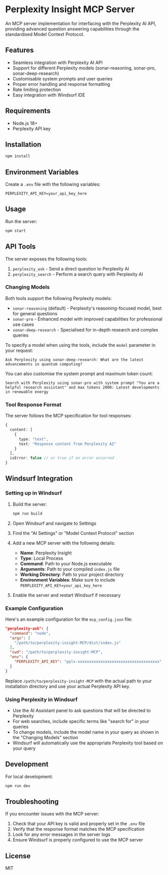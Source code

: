 # Perplexity Insight MCP Server

An MCP server implementation for interfacing with the Perplexity AI API, providing advanced question answering capabilities through the standardised Model Context Protocol.

## Features

- Seamless integration with Perplexity AI API
- Support for different Perplexity models (sonar-reasoning, sonar-pro, sonar-deep-research)
- Customisable system prompts and user queries
- Proper error handling and response formatting
- Rate limiting protection
- Easy integration with Windsurf IDE

## Requirements

- Node.js 18+
- Perplexity API key

## Installation

```bash
npm install
```

## Environment Variables

Create a `.env` file with the following variables:

```
PERPLEXITY_API_KEY=your_api_key_here
```

## Usage

Run the server:

```bash
npm start
```

## API Tools

The server exposes the following tools:

1. `perplexity_ask` - Send a direct question to Perplexity AI
2. `perplexity_search` - Perform a search query with Perplexity AI

### Changing Models

Both tools support the following Perplexity models:

- `sonar-reasoning` (default) - Perplexity's reasoning-focused model, best for general questions
- `sonar-pro` - Enhanced model with improved capabilities for professional use cases
- `sonar-deep-research` - Specialised for in-depth research and complex queries

To specify a model when using the tools, include the `model` parameter in your request:

```
Ask Perplexity using sonar-deep-research: What are the latest advancements in quantum computing?
```

You can also customise the system prompt and maximum token count:

```
Search with Perplexity using sonar-pro with system prompt "You are a helpful research assistant" and max tokens 2000: Latest developments in renewable energy
```

### Tool Response Format

The server follows the MCP specification for tool responses:

```typescript
{
  content: [
    {
      type: "text",
      text: "Response content from Perplexity AI"
    }
  ],
  isError: false // or true if an error occurred
}
```

## Windsurf Integration

### Setting up in Windsurf

1. Build the server:
   ```bash
   npm run build
   ```

2. Open Windsurf and navigate to Settings

3. Find the "AI Settings" or "Model Context Protocol" section

4. Add a new MCP server with the following details:
   - **Name**: Perplexity Insight
   - **Type**: Local Process
   - **Command**: Path to your Node.js executable
   - **Arguments**: Path to your compiled `index.js` file
   - **Working Directory**: Path to your project directory
   - **Environment Variables**: Make sure to include `PERPLEXITY_API_KEY=your_api_key_here`

5. Enable the server and restart Windsurf if necessary

### Example Configuration

Here's an example configuration for the `mcp_config.json` file:

```json
"perplexity-ask": {
  "command": "node",
  "args": [
    "/path/to/perplexity-insight-MCP/dist/index.js"
  ],
  "cwd": "/path/to/perplexity-insight-MCP",
  "env": {
    "PERPLEXITY_API_KEY": "pplx-xxxxxxxxxxxxxxxxxxxxxxxxxxxxxxxxxxxx"
  }
}
```

Replace `/path/to/perplexity-insight-MCP` with the actual path to your installation directory and use your actual Perplexity API key.

### Using Perplexity in Windsurf

- Use the AI Assistant panel to ask questions that will be directed to Perplexity
- For web searches, include specific terms like "search for" in your queries
- To change models, include the model name in your query as shown in the "Changing Models" section
- Windsurf will automatically use the appropriate Perplexity tool based on your query

## Development

For local development:

```bash
npm run dev
```

## Troubleshooting

If you encounter issues with the MCP server:

1. Check that your API key is valid and properly set in the `.env` file
2. Verify that the response format matches the MCP specification
3. Look for any error messages in the server logs
4. Ensure Windsurf is properly configured to use the MCP server

## License

MIT
